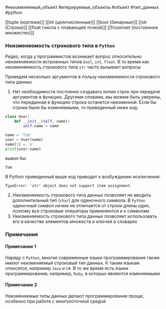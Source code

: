 #неизменяемый_объект #итерируемые_объекты #объект #тип_данных #python 


[[tuple (кортежи)]]
[[int (целочисленные)]]
[[bool (бинарные)]]
[[str (Строки)]]
[[float (числа с плавающей точкой)]]
[[frozenset (постоянное множество)]]

### Неизменяемость строкового типа в `Python`
Редко, когда у программистов возникает вопрос относительно неизменяемости встроенных типов `bool`, `int`, `float`. В то время как неизменяемость строкового типа `str` часто вызывает вопросы

Приведем несколько аргументов в пользу неизменяемости строкового типа данных

1) Нет необходимости постоянно создавать копии строк при передаче аргументов в функцию. Другими словами, мы можем быть уверены, что переданная в функцию строка останется неизменной.
Если бы строки были бы изменяемыми, то приведенный ниже код:
```python
class User:
    def __init__(self, name):
        self.name = name

name = 'Tim'
user = User(name)
name[1] = 'o'
print(user.name)
```
вывел бы:
```
Tom
```
В Python приведенный выше код приводит к возбуждению исключения:
```
TypeError: 'str' object does not support item assignment
```

2) Неизменяемость строкового типа данных позволяет не вводить дополнительный тип (`char`) для одиночного символа. В `Python` одиночный символ ничем не отличается от строки длины один, поэтому все строковые операторы применяются и к символам
3) Неизменяемость строкового типа данных позволяет использовать его в качестве элементов множеств и ключей в словарях

### Примечания
#### Примечание 1
Наряду с `Python`, многие современные языки программирования также имеют неизменяемый строковый тип данных. К таким языкам относятся, например `Java` и `C#`. В то же время есть языки программирования, например, `Ruby`, в которых являются изменяемыми

#### Примечание 2
Неизменяемые типы данных делают программирование проще, особенно при работе с многопоточной средой